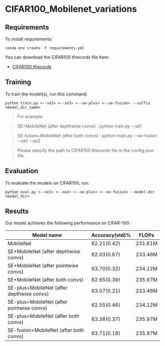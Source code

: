 # CIFAR100_Mobilenet_variations

## Requirements

To install requirements:

```setup
conda env create -f requirements.yml
```

You can download the CIFAR100 tfrecords file here:

- [CIFAR100 tfrecords](https://drive.google.com/drive/folders/12RmORmC773Qv00z43c1Ly7db8J8MwRJ0?usp=sharing)

## Training

To train the model(s), run this command:

```train
python train.py <--se1> <--se2> <--se-plus> <--se-fusion> --suffix <model_dir_name>
```

> For example: 

> SE+MobileNet (after depthwise convs) : python train.py --se1

> SE-fusion+MobileNet (after both convs) : python train.py --se-fusion --se1 --se2

> Please specify the path to CIFAR100 tfrecords file in the config.json file.

## Evaluation

To evaluate the models on CIFAR100, run:

```eval
python eval.py <--se1> <--se2> <--se-plus> <--se-fusion> --model-dir <model_dir>
```

## Results

Our model achieves the following performance on CIFAR-100:

| Model name         | Accuracy(std)% | FLOPs |
| ------------------ |------------------------ | ----- |
| MobileNet          |     62.21(0.42)              | 231.61M |
| SE+MobileNet (after depthwise convs)       |     62.03(0.67)              | 233.46M |
| SE+MobileNet (after pointwise convs)      |     63.70(0.32)              | 234.12M |
| SE+MobileNet (after both convs)  |     62.65(0.39)              | 235.97M |
| SE-plus+MobileNet (after depthwise convs)       |     63.07(0.21)              | 233.46M |
| SE-plus+MobileNet (after pointwise convs)      |     62.55(0.46)              | 234.12M |
| SE-plus+MobileNet (after both convs)  |     63.38(0.37)              | 235.97M |
| SE-fusion+MobileNet (after both convs)  |     63.71(0.18)              | 235.97M |
